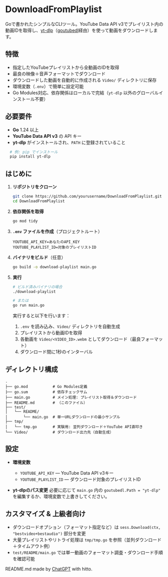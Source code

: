 # DownloadFromPlaylist

Goで書かれたシンプルなCLIツール。YouTube Data API v3でプレイリスト内の動画IDを取得し、[yt-dlp](https://github.com/yt-dlp/yt-dlp)（[goutubedl](https://github.com/wader/goutubedl)経由）を使って動画をダウンロードします。

## 特徴

- 指定したYouTubeプレイリストから全動画のIDを取得
- 最良の映像＋音声フォーマットでダウンロード
- ダウンロードした動画を自動的に作成される `Video/` ディレクトリに保存
- 環境変数（`.env`）で簡単に設定可能
- Go Modules対応、依存関係はローカルで完結（`yt-dlp` 以外のグローバルインストール不要）

## 必要要件

- **Go** 1.24 以上
- **YouTube Data API v3** の API キー
- **yt-dlp** がインストールされ、`PATH` に登録されていること

```bash
  # 例: pip でインストール
  pip install yt-dlp
```

## はじめに

1. **リポジトリをクローン**

   ```bash
   git clone https://github.com/yourusername/DownloadFromPlaylist.git
   cd DownloadFromPlaylist
   ```

2. **依存関係を取得**

   ```bash
   go mod tidy
   ```

3. **`.env` ファイルを作成**（プロジェクトルート）

   ```dotenv
   YOUTUBE_API_KEY=あなたのAPI_KEY
   YOUTUBE_PLAYLIST_ID=対象のプレイリストID
   ```

4. **バイナリをビルド**（任意）

   ```bash
   go build -o download-playlist main.go
   ```

5. **実行**

   ```bash
   # ビルド済みバイナリの場合
   ./download-playlist

   # または
   go run main.go
   ```

   実行すると以下を行います：

   1. `.env` を読み込み、`Video/` ディレクトリを自動生成
   2. プレイリストから動画IDを取得
   3. 各動画を `Video/<VIDEO_ID>.webm` としてダウンロード（最良フォーマット）
   4. ダウンロード間に1秒のインターバル

## ディレクトリ構成

```tree
.
├── go.mod           # Go Modules定義
├── go.sum           # 依存チェックサム
├── main.go          # メイン処理: プレイリスト取得＆ダウンロード
├── README.md        # （このファイル）
├── test/
│   └── README/
│       └── main.go  # 単一URLダウンロードの最小サンプル
├── tmp/
│   └── tmp.go       # 実験用: 並列ダウンロード＋YouTube API直叩き
└── Video/           # ダウンロード出力先（自動生成）
```

## 設定

* **環境変数**

  * `YOUTUBE_API_KEY` — YouTube Data API v3キー
  * `YOUTUBE_PLAYLIST_ID` — ダウンロード対象のプレイリストID

* **yt-dlpのパス変更**
  必要に応じて `main.go` 内の `goutubedl.Path = "yt-dlp"` を編集するか、環境変数で上書きしてください。

## カスタマイズ & 上級者向け

* ダウンロードオプション（フォーマット指定など）は `sess.Download(ctx, "bestvideo+bestaudio")` 部分を変更
* 大量プレイリストやリトライ処理は `tmp/tmp.go` を参照（並列ダウンロード＋タイムアウト例）
* `test/README/main.go` では単一動画のフォーマット調査・ダウンロード手順を確認可能

README.md made by [ChatGPT](https://chat.openai.com/) with hitto.
